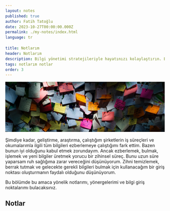 ```yaml
---
layout: notes
published: true
author: Fatih Tatoğlu
date: 2023-10-27T00:00:00.000Z
permalink: ./my-notes/index.html
language: tr

title: Notlarım
header: Notlarım
description: Bilgi yönetimi stratejileriyle hayatınızı kolaylaştırın. Bilginizi düzenleyin ve pratik notlar ve yönergelerle zihinsel berraklığa ulaşın.
tags: notlarım notlar
order: 3
---
```


![Notlar](../../image/notes.jpg "Min An - [Pexels](https://www.pexels.com/tr-tr/fotograf/yapiskan-not-lot-1629212/)")

Şimdiye kadar, geliştirme, araştırma, çalıştığım şirketlerin iş süreçleri ve okumalarımla ilgili tüm bilgileri ezberlemeye çalıştığımı fark ettim. Bazen bunun iyi olduğunu kabul etmek zorundayım. Ancak ezberlemek, bulmak, işlemek ve yeni bilgiler üretmek yorucu bir zihinsel süreç. Bunu uzun süre yaparsam ruh sağlığıma zarar vereceğini düşünüyorum. Zihni temizlemek, berrak tutmak ve gelecekte gerekli bilgileri bulmak için kullanacağım bir giriş noktası oluşturmanın faydalı olduğunu düşünüyorum.

Bu bölümde bu amaca yönelik notlarımı, yönergelerimi ve bilgi giriş noktalarımı bulacaksınız.

## Notlar
